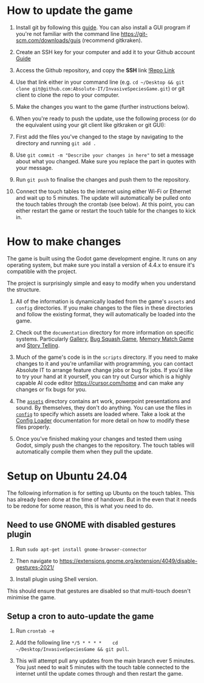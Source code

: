 # How to update the game

1. Install git by following this [guide](https://github.com/git-guides/install-git). You can also install a GUI program if you're not familiar with the command line https://git-scm.com/downloads/guis (recommend gitkraken).

2. Create an SSH key for your computer and add it to your Github account [Guide](https://docs.github.com/en/authentication/connecting-to-github-with-ssh/adding-a-new-ssh-key-to-your-github-account)

3. Access the Github repository, and copy the **SSH** link [!Repo Link](repo-link.png)

4. Use that link either in your command line (e.g. `cd ~/Desktop && git clone git@github.com:Absolute-IT/InvasiveSpeciesGame.git`) or git client to clone the repo to your computer.

5. Make the changes you want to the game (further instructions below).

6. When you're ready to push the update, use the following process (or do the equivalent using your git client like gitkraken or git GUI):
  1. First add the files you've changed to the stage by navigating to the directory and running `git add .`
  2. Use `git commit -m "Describe your changes in here"` to set a message about what you changed. Make sure you replace the part in quotes with your message.
  3. Run `git push` to finalise the changes and push them to the repository.

7. Connect the touch tables to the internet using either Wi-Fi or Ethernet and wait up to 5 minutes. The update will automatically be pulled onto the touch tables through the crontab (see below). At this point, you can either restart the game or restart the touch table for the changes to kick in.

# How to make changes

The game is built using the Godot game development engine. It runs on any operating system, but make sure you install a version of 4.4.x to ensure it's compatible with the project. 

The project is surprisingly simple and easy to modify when you understand the structure.

1. All of the information is dynamically loaded from the game's `assets` and `config` directories. If you make changes to the files in these directories and follow the existing format, they will automatically be loaded into the game.

2. Check out the `documentation` directory for more information on specific systems. Particularly [Gallery](./documentation/Gallery.md), [Bug Squash Game](./documentation/BugSquashGame.md), [Memory Match Game](./documentation/MemoryMatchGame.md) and [Story Telling](./documentation/PowerPointStoryConverter.md). 

3. Much of the game's code is in the `scripts` directory. If you need to make changes to it and you're unfamiliar with programming, you can contact Absolute IT to arrange feature change jobs or bug fix jobs. If you'd like to try your hand at it yourself, you can try out Cursor which is a highly capable AI code editor https://cursor.com/home and can make any changes or fix bugs for you.

4. The [`assets`](./assets/) directory contains art work, powerpoint presentations and sound. By themselves, they don't do anything. You can use the files in [`config`](./config/) to specify which assets are loaded where. Take a look at the [Config Loader](./documentation/ConfigLoader.md) documentation for more detail on how to modify these files properly.

5. Once you've finished making your changes and tested them using Godot, simply push the changes to the repository. The touch tables will automatically compile them when they pull the update.

# Setup on Ubuntu 24.04

The following information is for setting up Ubuntu on the touch tables. This has already been done at the time of handover. But in the even that it needs to be redone for some reason, this is what you need to do.

## Need to use GNOME with disabled gestures plugin

1. Run `sudo apt-get install gnome-browser-connector`

2. Then navigate to https://extensions.gnome.org/extension/4049/disable-gestures-2021/

3. Install plugin using Shell version.

This should ensure that gestures are disabled so that multi-touch doesn't minimise the game.

## Setup a cron to auto-update the game

1. Run `crontab -e`

2. Add the following line `*/5 * * * *    cd ~/Desktop/InvasiveSpeciesGame && git pull`.

3. This will attempt pull any updates from the main branch ever 5 minutes. You just need to wait 5 minutes with the touch table connected to the internet until the update comes through and then restart the game.